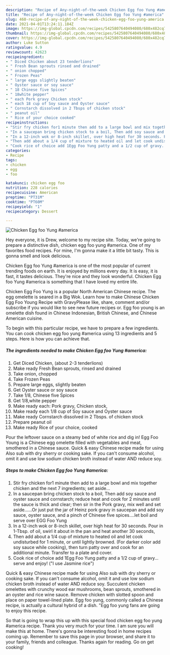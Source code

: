 ```yaml
---
description: "Recipe of Any-night-of-the-week Chicken Egg foo Yung #america"
title: "Recipe of Any-night-of-the-week Chicken Egg foo Yung #america"
slug: 460-recipe-of-any-night-of-the-week-chicken-egg-foo-yung-america
date: 2021-04-01T13:24:11.184Z
image: https://img-global.cpcdn.com/recipes/5425807640494080/680x482cq70/chicken-egg-foo-yung-america-recipe-main-photo.jpg
thumbnail: https://img-global.cpcdn.com/recipes/5425807640494080/680x482cq70/chicken-egg-foo-yung-america-recipe-main-photo.jpg
cover: https://img-global.cpcdn.com/recipes/5425807640494080/680x482cq70/chicken-egg-foo-yung-america-recipe-main-photo.jpg
author: Luke Sutton
ratingvalue: 4.9
reviewcount: 42623
recipeingredient:
- " Diced Chicken about 23 tenderlions"
- " Fresh Bean sprouts rinsed and drained"
- " onion chopped"
- " Frozen Peas"
- " large eggs slightly beaten"
- " Oyster sauce or soy sauce"
- " 18 Chinese five Spices"
- " 18white pepper"
- " each Pork gravy Chicken stock"
- " each 18 cup of Soy sauce and Oyster sauce"
- " Cornstarch dissolved in 2 Tbsps of chicken stock"
- " peanut oil"
- " Rice of your choice cooked"
recipeinstructions:
- "Stir fry chicken for1 minute then add to a large bowl and mix together chicken and the next 7 ingredients; set aside..."
- "In a saucepan bring chicken stock to a boil, Then add soy sauce and oyster sauce and cornstarch; reduce heat and cook for 2 minutes until the sauce is thick and clear; then sir in the Pork gravy, mix well and set aside......Or just put the jar of Heinz pork gravy in saucepan and add soy sauce, oyster sauce, and a pinch of Chinese five spices....let boil and serve over EGG Foo Yung"
- "In a 12-inch wok or 8-inch skillet, over high heat for 30 seconds. Pour in 1-Tbsp. of oil, swirl it about in the pan and heat another 30 seconds,"
- "Then add about a 1/4 cup of mixture to heated oil and let cook undisturbed for 1 minute, or until lightly browned. (For darker color add soy sauce while cooking), then turn patty over and cook for an additional minute. Transfer to a plate and cover."
- "Cook rice of choice add 1Egg Foo Yung patty and a 1/2 cup of gravy... serve and enjoy! (&#34;I use Jasmine rice&#34;)"
categories:
- Recipe
tags:
- chicken
- egg
- foo

katakunci: chicken egg foo 
nutrition: 228 calories
recipecuisine: American
preptime: "PT31M"
cooktime: "PT60M"
recipeyield: "1"
recipecategory: Dessert

---
```



![Chicken Egg foo Yung #america](https://img-global.cpcdn.com/recipes/5425807640494080/680x482cq70/chicken-egg-foo-yung-america-recipe-main-photo.jpg)

Hey everyone, it is Drew, welcome to my recipe site. Today, we're going to prepare a distinctive dish, chicken egg foo yung #america. One of my favorites food recipes. For mine, I'm gonna make it a little bit tasty. This is gonna smell and look delicious.

Chicken Egg foo Yung #america is one of the most popular of current trending foods on earth. It is enjoyed by millions every day. It is easy, it is fast, it tastes delicious. They're nice and they look wonderful. Chicken Egg foo Yung #america is something that I have loved my entire life.

Chicken Egg Foo Yung is a popular North American Chinese recipe. The egg omelette is seared in a Big Wok. Learn how to make Chinese Chicken Egg Foo Young Recipe with GravyPlease like, share, comment and/or subscribe if you would like to see new future recipes or. Egg foo young is an omelette dish found in Chinese Indonesian, British Chinese, and Chinese American cuisine.


To begin with this particular recipe, we have to prepare a few ingredients. You can cook chicken egg foo yung #america using 13 ingredients and 5 steps. Here is how you can achieve that.

<!--inarticleads1-->

##### The ingredients needed to make Chicken Egg foo Yung #america:

1. Get  Diced Chicken, (about 2-3 tenderlions)
1. Make ready  Fresh Bean sprouts, rinsed and drained
1. Take  onion, chopped
1. Take  Frozen Peas
1. Prepare  large eggs, slightly beaten
1. Get  Oyster sauce or soy sauce
1. Take  1/8, Chinese five Spices
1. Get  1/8,white pepper
1. Make ready  each: Pork gravy, Chicken stock,
1. Make ready  each 1/8 cup of Soy sauce and Oyster sauce
1. Make ready  Cornstarch dissolved in 2 Tbsps. of chicken stock
1. Prepare  peanut oil
1. Make ready  Rice of your choice, cooked


Pour the leftover sauce on a steamy bed of white rice and dig in! Egg Foo Young is a Chinese egg omelette filled with vegetables and meat, smothered in a Chinese sauce. Quick &amp; easy Chinese recipe made for using Also sub with dry sherry or cooking sake. If you can&#39;t consume alcohol, omit it and use low sodium chicken broth instead of water AND reduce soy. 

<!--inarticleads2-->

##### Steps to make Chicken Egg foo Yung #america:

1. Stir fry chicken for1 minute then add to a large bowl and mix together chicken and the next 7 ingredients; set aside...
1. In a saucepan bring chicken stock to a boil, Then add soy sauce and oyster sauce and cornstarch; reduce heat and cook for 2 minutes until the sauce is thick and clear; then sir in the Pork gravy, mix well and set aside......Or just put the jar of Heinz pork gravy in saucepan and add soy sauce, oyster sauce, and a pinch of Chinese five spices....let boil and serve over EGG Foo Yung
1. In a 12-inch wok or 8-inch skillet, over high heat for 30 seconds. Pour in 1-Tbsp. of oil, swirl it about in the pan and heat another 30 seconds,
1. Then add about a 1/4 cup of mixture to heated oil and let cook undisturbed for 1 minute, or until lightly browned. (For darker color add soy sauce while cooking), then turn patty over and cook for an additional minute. Transfer to a plate and cover.
1. Cook rice of choice add 1Egg Foo Yung patty and a 1/2 cup of gravy... serve and enjoy! (&#34;I use Jasmine rice&#34;)


Quick &amp; easy Chinese recipe made for using Also sub with dry sherry or cooking sake. If you can&#39;t consume alcohol, omit it and use low sodium chicken broth instead of water AND reduce soy. Succulent chicken omelettes with crunchy wood ear mushrooms, bean sprouts, smothered in an oyster and rice wine sauce. Remove chicken with slotted spoon and place on paper towel-lined plate. Egg foo yung, commonly called a Chinese recipe, is actually a cultural hybrid of a dish. &#34;Egg foo yung fans are going to enjoy this recipe. 

So that is going to wrap this up with this special food chicken egg foo yung #america recipe. Thank you very much for your time. I am sure you will make this at home. There's gonna be interesting food in home recipes coming up. Remember to save this page in your browser, and share it to your family, friends and colleague. Thanks again for reading. Go on get cooking!
